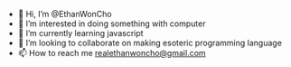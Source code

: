 - 👋 Hi, I’m @EthanWonCho
- 👀 I’m interested in doing something with computer 
- 🌱 I’m currently learning javascript
- 💞️ I’m looking to collaborate on making esoteric programming language
- 📫 How to reach me realethanwoncho@gmail.com

<!---
EthanWonCho/EthanWonCho is a ✨ special ✨ repository because its `README.md` (this file) appears on your GitHub profile.
You can click the Preview link to take a look at your changes.
--->
